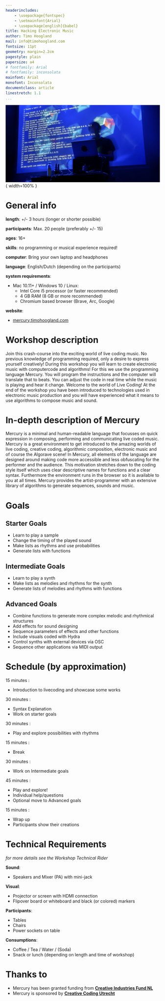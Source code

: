 ```yaml
---
headerincludes:
	- \usepackage{fontspec}
	- \setmainfont{Arial}
	- \usepackage[english]{babel}
title: Hacking Electronic Music
author: Timo Hoogland
mail: info@timohoogland.com
fontsize: 11pt
geometry: margin=2.2cm
pagestyle: plain
papersize: a4
# fontfamily: Arial
# fontfamily: inconsolata
mainfont: Arial
monofont: Inconsolata
documentclass: article
linestretch: 1.1
...
```


![](./media/livecoding-mercury.png){ width=100% }

# General info

**length**: +/- 3 hours (longer or shorter possible)

**participants**: Max. 20 people (preferably +/- 15)

**ages**: 16+

**skills**: no programming or musical experience required!

**computer**: Bring your own laptop and headphones

**language**: English/Dutch (depending on the participants)

**system requirements**: 

- Mac 10.11+ / Windows 10 / Linux: 
	- Intel Core i5 processor (or faster recommended)
	- 4 GB RAM (8 GB or more recommended)
	- Chromium based browser (Brave, Arc, Google)

**website**:

- [mercury.timohoogland.com](https://mercury-playground.pages.dev/)

# Workshop description

Join this crash-course into the exciting world of live coding music. No previous knowledge of programming required, only a desire to express yourself creatively! During this workshop you will learn to create electronic music with computercode and algorithms! For this we use the programming language Mercury. You will program the instructions and the computer will translate that to beats. You can adjust the code in real time while the music is playing and hear it change. Welcome to the world of Live Coding! At the end of the workshop you have been introduced to technologies used in electronic music production and you will have experienced what it means to use algorithms to compose music and sound.

# In-depth description of Mercury

Mercury is a minimal and human-readable language that focusses on quick expression in composing, performing and communicating live coded music. Mercury is a great environment to get introduced to the amazing worlds of live coding, creative coding, algorithmic composition, electronic music and of course the Algorave scene! In Mercury, all elements of the language are designed around making code more accessible and less obfuscating for the performer and the audience. This motivation stretches down to the coding style itself which uses clear descriptive names for functions and a clear syntax. Furthermore the environment runs in the browser so it is available to you at all times. Mercury provides the artist-programmer with an extensive library of algorithms to generate sequences, sounds and music.

<!-- # Topics -->
<!-- - What is livecoding? -->
<!-- - How is it used by artists? -->
<!-- - What forms of artistic expressions with livecoding can be found? -->
<!-- - Repertoire from artists? -->
<!-- - What languages and environments can be used for livecoding? -->
<!-- - What is Mercury? -->
<!-- - What is Mercury for and how is it different or similar to other livecoding languages? What is the concept and vision behind the language? -->

# Goals

## Starter Goals
- Learn to play a sample
- Change the timing of the played sound
- Make lists as rhythms and use probabilities
- Generate lists with functions

## Intermediate Goals
- Learn to play a synth
- Make lists as melodies and rhythms for the synth
- Generate lists of melodies and rhythms with functions

## Advanced Goals
- Combine functions to generate more complex melodic and rhythmical structures
- Add effects for sound designing
- Sequence parameters of effects and other functions
- Include visuals coded with Hydra
- Control synths with external devices via OSC
- Sequence other applications via MIDI output

# Schedule (by approximation)

15 minutes :

<!-- - Downloading the software -->
- Introduction to livecoding and showcase some works
<!-- - Short demonstration -->
<!-- - Installing / Trouble-shooting -->

30 minutes :

- Syntax Explanation
- Work on starter goals

30 minutes :

- Play and explore possibilities with rhythms

15 minutes :

- Break

30 minutes :

- Work on Intermediate goals

45 minutes :

- Play and explore!
- Individual help/questions
- Optional move to Advanced goals

15 minutes :

- Wrap up
- Participants show their creations

# Technical Requirements

*for more details see the Workshop Technical Rider*

**Sound**:

- Speakers and Mixer (PA) with mini-jack

**Visual**:

- Projector or screen with HDMI connection
- Flipover board or whiteboard and black (or colored) markers

**Participants**:

- Tables
- Chairs
- Power sockets on table

**Consumptions**:

- Coffee / Tea / Water / (Soda)
- Snack or lunch (depending on length and time of workshop)

# Thanks to

- Mercury has been granted funding from [**Creative Industries Fund NL**](https://www.stimuleringsfonds.nl/en)
- Mercury is sponsored by [**Creative Coding Utrecht**](https://creativecodingutrecht.nl/)